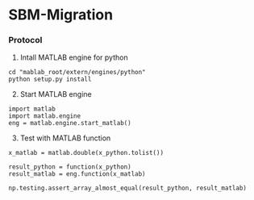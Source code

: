 # SBM-Migration

### Protocol

1. Intall MATLAB engine for python

```
cd "mablab_root/extern/engines/python"
python setup.py install
```

2. Start MATLAB engine

```
import matlab
import matlab.engine
eng = matlab.engine.start_matlab()
```

3. Test with MATLAB function

```
x_matlab = matlab.double(x_python.tolist())

result_python = function(x_python)
result_matlab = eng.function(x_matlab)

np.testing.assert_array_almost_equal(result_python, result_matlab)
```
